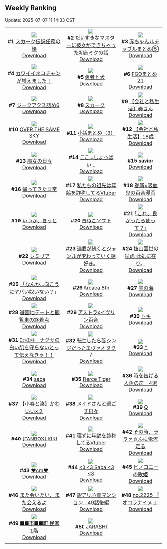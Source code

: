 ## Weekly Ranking
Update: 2025-07-07 11:14:33 CST

|      |      |      |
| :----: | :----: | :----: |
| ![](https://i.pixiv.re/c/240x480/img-master/img/2025/06/30/00/00/33/132128666_p0_master1200.jpg)<br>**#1** [スカーク伝説任務の絵](https://www.pixiv.net/artworks/132128666)<br>[Download](https://i.pixiv.re/img-original/img/2025/06/30/00/00/33/132128666_p0.jpg) | ![](https://i.pixiv.re/c/240x480/img-master/img/2025/07/01/00/08/38/132167219_p0_master1200.jpg)<br>**#2** [だいすきなマスターに彼女ができちゃった初音ミクの話](https://www.pixiv.net/artworks/132167219)<br>[Download](https://i.pixiv.re/img-original/img/2025/07/01/00/08/38/132167219_p0.png) | ![](https://i.pixiv.re/c/240x480/img-master/img/2025/07/01/22/23/01/132199454_p0_master1200.jpg)<br>**#3** [赤ちゃんルチャブルまとめ⑤](https://www.pixiv.net/artworks/132199454)<br>[Download](https://i.pixiv.re/img-original/img/2025/07/01/22/23/01/132199454_p0.png) |
| ![](https://i.pixiv.re/c/240x480/img-master/img/2025/06/29/00/00/15/132084515_p0_master1200.jpg)<br>**#4** [カワイイネコチャンが増えました！](https://www.pixiv.net/artworks/132084515)<br>[Download](https://i.pixiv.re/img-original/img/2025/06/29/00/00/15/132084515_p0.jpg) | ![](https://i.pixiv.re/c/240x480/img-master/img/2025/06/30/00/07/32/132129304_p0_master1200.jpg)<br>**#5** [勇者と犬](https://www.pixiv.net/artworks/132129304)<br>[Download](https://i.pixiv.re/img-original/img/2025/06/30/00/07/32/132129304_p0.jpg) | ![](https://i.pixiv.re/c/240x480/img-master/img/2025/06/30/16/19/52/132148087_p0_master1200.jpg)<br>**#6** [FGOまとめ21](https://www.pixiv.net/artworks/132148087)<br>[Download](https://i.pixiv.re/img-original/img/2025/06/30/16/19/52/132148087_p0.jpg) |
| ![](https://i.pixiv.re/c/240x480/img-master/img/2025/06/30/20/10/45/132155292_p0_master1200.jpg)<br>**#7** [ジークアクス詰め6](https://www.pixiv.net/artworks/132155292)<br>[Download](https://i.pixiv.re/img-original/img/2025/06/30/20/10/45/132155292_p0.jpg) | ![](https://i.pixiv.re/c/240x480/img-master/img/2025/06/30/01/03/08/132131646_p0_master1200.jpg)<br>**#8** [スカーク](https://www.pixiv.net/artworks/132131646)<br>[Download](https://i.pixiv.re/img-original/img/2025/06/30/01/03/08/132131646_p0.png) | ![](https://i.pixiv.re/c/240x480/img-master/img/2025/07/01/12/00/15/132180827_p0_master1200.jpg)<br>**#9** [【会社と私生活】奏さん](https://www.pixiv.net/artworks/132180827)<br>[Download](https://i.pixiv.re/img-original/img/2025/07/01/12/00/15/132180827_p0.jpg) |
| ![](https://i.pixiv.re/c/240x480/img-master/img/2025/06/30/22/02/51/132160577_p0_master1200.jpg)<br>**#10** [OVER THE SAME SKY](https://www.pixiv.net/artworks/132160577)<br>[Download](https://i.pixiv.re/img-original/img/2025/06/30/22/02/51/132160577_p0.png) | ![](https://i.pixiv.re/c/240x480/img-master/img/2025/06/29/21/41/49/132121492_p0_master1200.jpg)<br>**#11** [小話まとめ（3）](https://www.pixiv.net/artworks/132121492)<br>[Download](https://i.pixiv.re/img-original/img/2025/06/29/21/41/49/132121492_p0.jpg) | ![](https://i.pixiv.re/c/240x480/img-master/img/2025/06/29/12/00/07/132100805_p0_master1200.jpg)<br>**#12** [【会社と私生活】18歳](https://www.pixiv.net/artworks/132100805)<br>[Download](https://i.pixiv.re/img-original/img/2025/06/29/12/00/07/132100805_p0.jpg) |
| ![](https://i.pixiv.re/c/240x480/img-master/img/2025/07/01/00/32/07/132168340_p0_master1200.jpg)<br>**#13** [魔女の日々](https://www.pixiv.net/artworks/132168340)<br>[Download](https://i.pixiv.re/img-original/img/2025/07/01/00/32/07/132168340_p0.jpg) | ![](https://i.pixiv.re/c/240x480/img-master/img/2025/06/29/18/00/12/132111541_p0_master1200.jpg)<br>**#14** [ここ...しょっぱい...](https://www.pixiv.net/artworks/132111541)<br>[Download](https://i.pixiv.re/img-original/img/2025/06/29/18/00/12/132111541_p0.png) | ![](https://i.pixiv.re/c/240x480/img-master/img/2025/06/30/00/45/15/132130897_p0_master1200.jpg)<br>**#15** [𝐬𝐚𝐯𝐢𝐨𝐫](https://www.pixiv.net/artworks/132130897)<br>[Download](https://i.pixiv.re/img-original/img/2025/06/30/00/45/15/132130897_p0.jpg) |
| ![](https://i.pixiv.re/c/240x480/img-master/img/2025/06/30/18/41/58/132152052_p0_master1200.jpg)<br>**#16** [帰ってきた日常](https://www.pixiv.net/artworks/132152052)<br>[Download](https://i.pixiv.re/img-original/img/2025/06/30/18/41/58/132152052_p0.png) | ![](https://i.pixiv.re/c/240x480/img-master/img/2025/06/30/21/01/21/132157586_p0_master1200.jpg)<br>**#17** [私たちの祖先は年齢を詐称してるVtuber](https://www.pixiv.net/artworks/132157586)<br>[Download](https://i.pixiv.re/img-original/img/2025/06/30/21/01/21/132157586_p0.png) | ![](https://i.pixiv.re/c/240x480/img-master/img/2025/06/29/00/11/34/132085430_p0_master1200.jpg)<br>**#18** [眷属×吸血鬼の百合漫画](https://www.pixiv.net/artworks/132085430)<br>[Download](https://i.pixiv.re/img-original/img/2025/06/29/00/11/34/132085430_p0.jpg) |
| ![](https://i.pixiv.re/c/240x480/img-master/img/2025/06/30/16/50/57/132148740_p0_master1200.jpg)<br>**#19** [いつか、きっと](https://www.pixiv.net/artworks/132148740)<br>[Download](https://i.pixiv.re/img-original/img/2025/06/30/16/50/57/132148740_p0.png) | ![](https://i.pixiv.re/c/240x480/img-master/img/2025/06/29/20/30/02/132117949_p0_master1200.jpg)<br>**#20** [白ねこソフト](https://www.pixiv.net/artworks/132117949)<br>[Download](https://i.pixiv.re/img-original/img/2025/06/29/20/30/02/132117949_p0.png) | ![](https://i.pixiv.re/c/240x480/img-master/img/2025/06/30/17/10/29/132149267_p0_master1200.jpg)<br>**#21** [｢これ、良かったら使って？｣](https://www.pixiv.net/artworks/132149267)<br>[Download](https://i.pixiv.re/img-original/img/2025/06/30/17/10/29/132149267_p0.jpg) |
| ![](https://i.pixiv.re/c/240x480/img-master/img/2025/06/30/00/33/34/132130444_p0_master1200.jpg)<br>**#22** [レミリア](https://www.pixiv.net/artworks/132130444)<br>[Download](https://i.pixiv.re/img-original/img/2025/06/30/00/33/34/132130444_p0.jpg) | ![](https://i.pixiv.re/c/240x480/img-master/img/2025/06/30/14/46/15/132146218_p0_master1200.jpg)<br>**#23** [連載が続くとジャンルが変わっていく話好き。](https://www.pixiv.net/artworks/132146218)<br>[Download](https://i.pixiv.re/img-original/img/2025/06/30/14/46/15/132146218_p0.jpg) | ![](https://i.pixiv.re/c/240x480/img-master/img/2025/06/30/00/00/21/132128613_p0_master1200.jpg)<br>**#24** [抜山蓋世の猛虎 此処に在り。](https://www.pixiv.net/artworks/132128613)<br>[Download](https://i.pixiv.re/img-original/img/2025/06/30/00/00/21/132128613_p0.jpg) |
| ![](https://i.pixiv.re/c/240x480/img-master/img/2025/06/30/07/52/42/132138824_p0_master1200.jpg)<br>**#25** [「なんか…向こうにヤバい奴いない？」](https://www.pixiv.net/artworks/132138824)<br>[Download](https://i.pixiv.re/img-original/img/2025/06/30/07/52/42/132138824_p0.jpg) | ![](https://i.pixiv.re/c/240x480/img-master/img/2025/06/29/02/17/38/132089747_p0_master1200.jpg)<br>**#26** [Arcaea 8th](https://www.pixiv.net/artworks/132089747)<br>[Download](https://i.pixiv.re/img-original/img/2025/06/29/02/17/38/132089747_p0.jpg) | ![](https://i.pixiv.re/c/240x480/img-master/img/2025/07/01/00/25/17/132168021_p0_master1200.jpg)<br>**#27** [雲の海](https://www.pixiv.net/artworks/132168021)<br>[Download](https://i.pixiv.re/img-original/img/2025/07/01/00/25/17/132168021_p0.jpg) |
| ![](https://i.pixiv.re/c/240x480/img-master/img/2025/06/30/00/02/49/132129019_p0_master1200.jpg)<br>**#28** [遊園地デートと観覧車の終着点](https://www.pixiv.net/artworks/132129019)<br>[Download](https://i.pixiv.re/img-original/img/2025/06/30/00/02/49/132129019_p0.png) | ![](https://i.pixiv.re/c/240x480/img-master/img/2025/06/29/00/00/27/132084601_p0_master1200.jpg)<br>**#29** [アストラxイヴリン百合](https://www.pixiv.net/artworks/132084601)<br>[Download](https://i.pixiv.re/img-original/img/2025/06/29/00/00/27/132084601_p0.png) | ![](https://i.pixiv.re/c/240x480/img-master/img/2025/06/30/01/22/43/132132239_p0_master1200.jpg)<br>**#30** [トキ](https://www.pixiv.net/artworks/132132239)<br>[Download](https://i.pixiv.re/img-original/img/2025/06/30/01/22/43/132132239_p0.jpg) |
| ![](https://i.pixiv.re/c/240x480/img-master/img/2025/06/29/10/00/05/132097761_p0_master1200.jpg)<br>**#31** [ｴｯﾎｴｯﾎ　ナグサの白い肌を守らないとって伝えなきゃ！！](https://www.pixiv.net/artworks/132097761)<br>[Download](https://i.pixiv.re/img-original/img/2025/06/29/10/00/05/132097761_p0.jpg) | ![](https://i.pixiv.re/c/240x480/img-master/img/2025/07/01/00/55/37/132169145_p0_master1200.jpg)<br>**#32** [転生したら碇シンジだったエヴァオタク7](https://www.pixiv.net/artworks/132169145)<br>[Download](https://i.pixiv.re/img-original/img/2025/07/01/00/55/37/132169145_p0.jpg) | ![](https://i.pixiv.re/c/240x480/img-master/img/2025/06/30/00/57/49/132131355_p0_master1200.jpg)<br>**#33** [*](https://www.pixiv.net/artworks/132131355)<br>[Download](https://i.pixiv.re/img-original/img/2025/06/30/00/57/49/132131355_p0.png) |
| ![](https://i.pixiv.re/c/240x480/img-master/img/2025/06/30/01/28/15/132132400_p0_master1200.jpg)<br>**#34** [saba](https://www.pixiv.net/artworks/132132400)<br>[Download](https://i.pixiv.re/img-original/img/2025/06/30/01/28/15/132132400_p0.jpg) | ![](https://i.pixiv.re/c/240x480/img-master/img/2025/06/29/01/08/34/132087773_p0_master1200.jpg)<br>**#35** [Fierce Tiger](https://www.pixiv.net/artworks/132087773)<br>[Download](https://i.pixiv.re/img-original/img/2025/06/29/01/08/34/132087773_p0.png) | ![](https://i.pixiv.re/c/240x480/img-master/img/2025/06/30/18/48/30/132152181_p0_master1200.jpg)<br>**#36** [時を告げる人魚の声　4選](https://www.pixiv.net/artworks/132152181)<br>[Download](https://i.pixiv.re/img-original/img/2025/06/30/18/48/30/132152181_p0.jpg) |
| ![](https://i.pixiv.re/c/240x480/img-master/img/2025/06/30/20/52/37/132157104_p0_master1200.jpg)<br>**#37** [【小春と湊】かわいい×２](https://www.pixiv.net/artworks/132157104)<br>[Download](https://i.pixiv.re/img-original/img/2025/06/30/20/52/37/132157104_p0.png) | ![](https://i.pixiv.re/c/240x480/img-master/img/2025/06/30/16/29/38/132148272_p0_master1200.jpg)<br>**#38** [メイドさんと過ごす日々](https://www.pixiv.net/artworks/132148272)<br>[Download](https://i.pixiv.re/img-original/img/2025/06/30/16/29/38/132148272_p0.jpg) | ![](https://i.pixiv.re/c/240x480/img-master/img/2025/07/01/16/44/10/132186716_p0_master1200.jpg)<br>**#39** [Q](https://www.pixiv.net/artworks/132186716)<br>[Download](https://i.pixiv.re/img-original/img/2025/07/01/16/44/10/132186716_p0.png) |
| ![](https://i.pixiv.re/c/240x480/img-master/img/2025/06/30/04/23/05/132135620_p0_master1200.jpg)<br>**#40** [[FANBOX] KIKI](https://www.pixiv.net/artworks/132135620)<br>[Download](https://i.pixiv.re/img-original/img/2025/06/30/04/23/05/132135620_p0.png) | ![](https://i.pixiv.re/c/240x480/img-master/img/2025/06/29/22/41/55/132124674_p0_master1200.jpg)<br>**#41** [寝ずに年齢を詐称してるVtuber](https://www.pixiv.net/artworks/132124674)<br>[Download](https://i.pixiv.re/img-original/img/2025/06/29/22/41/55/132124674_p0.png) | ![](https://i.pixiv.re/c/240x480/img-master/img/2025/06/30/00/00/15/132128560_p0_master1200.jpg)<br>**#42** [その時、ララァさんに電流走る](https://www.pixiv.net/artworks/132128560)<br>[Download](https://i.pixiv.re/img-original/img/2025/06/30/00/00/15/132128560_p0.jpg) |
| ![](https://i.pixiv.re/c/240x480/img-master/img/2025/06/30/21/08/24/132157965_p0_master1200.jpg)<br>**#43** [❤️cm❤️](https://www.pixiv.net/artworks/132157965)<br>[Download](https://i.pixiv.re/img-original/img/2025/06/30/21/08/24/132157965_p0.png) | ![](https://i.pixiv.re/c/240x480/img-master/img/2025/06/30/08/03/54/132139085_p0_master1200.jpg)<br>**#44** [<3 <3 Saba <3 <3](https://www.pixiv.net/artworks/132139085)<br>[Download](https://i.pixiv.re/img-original/img/2025/06/30/08/03/54/132139085_p0.png) | ![](https://i.pixiv.re/c/240x480/img-master/img/2025/06/29/19/33/26/132115425_p0_master1200.jpg)<br>**#45** [ピノコニーの歌姫](https://www.pixiv.net/artworks/132115425)<br>[Download](https://i.pixiv.re/img-original/img/2025/06/29/19/33/26/132115425_p0.png) |
| ![](https://i.pixiv.re/c/240x480/img-master/img/2025/06/29/16/54/41/132109268_p0_master1200.jpg)<br>**#46** [また会いたい、また会えるよ](https://www.pixiv.net/artworks/132109268)<br>[Download](https://i.pixiv.re/img-original/img/2025/06/29/16/54/41/132109268_p0.png) | ![](https://i.pixiv.re/c/240x480/img-master/img/2025/07/01/12/32/20/132181604_p0_master1200.jpg)<br>**#47** [訳アリ心霊マンション　49話後編](https://www.pixiv.net/artworks/132181604)<br>[Download](https://i.pixiv.re/img-original/img/2025/07/01/12/32/20/132181604_p0.jpg) | ![](https://i.pixiv.re/c/240x480/img-master/img/2025/07/01/23/10/44/132201622_p0_master1200.jpg)<br>**#48** [no.2225 『 オコラナイメ 』](https://www.pixiv.net/artworks/132201622)<br>[Download](https://i.pixiv.re/img-original/img/2025/07/01/23/10/44/132201622_p0.jpg) |
| ![](https://i.pixiv.re/c/240x480/img-master/img/2025/06/29/12/33/47/132101922_p0_master1200.jpg)<br>**#49** [■■市■■町 民家1階](https://www.pixiv.net/artworks/132101922)<br>[Download](https://i.pixiv.re/img-original/img/2025/06/29/12/33/47/132101922_p0.jpg) | ![](https://i.pixiv.re/c/240x480/img-master/img/2025/06/30/19/58/59/132154618_p0_master1200.jpg)<br>**#50** [JARASHI](https://www.pixiv.net/artworks/132154618)<br>[Download](https://i.pixiv.re/img-original/img/2025/06/30/19/58/59/132154618_p0.png) |
|      |
